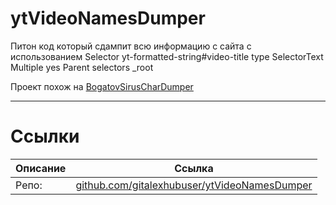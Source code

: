 # ytVideoNamesDumper

Питон код который сдампит всю информацию с сайта 
с использованием Selector yt-formatted-string#video-title
type SelectorText
Multiple yes
Parent selectors 	_root

Проект похож на [BogatovSirusCharDumper
](https://github.com/gitalexhubuser/BogatovSirusCharDumper)

---

# Ссылки
| Описание | Ссылка |
| ------ | ------ |
Репо: | [github.com/gitalexhubuser/ytVideoNamesDumper](https://github.com/gitalexhubuser/ytVideoNamesDumper)
